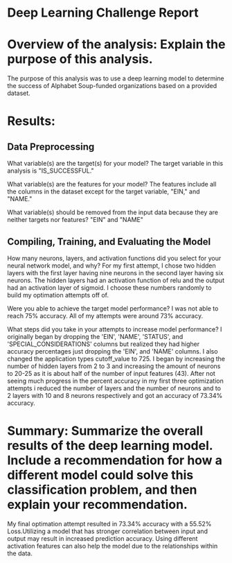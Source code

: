 # Deep Learning Challenge Report

# Overview of the analysis: Explain the purpose of this analysis.
The purpose of this analysis was to use a deep learning model to determine the success of Alphabet Soup-funded organizations based on a provided dataset.

# Results: 
## Data Preprocessing
What variable(s) are the target(s) for your model?
The target variable in this analysis is "IS_SUCCESSFUL." 

What variable(s) are the features for your model?
The features include all the columns in the dataset except for the target variable, "EIN," and "NAME." 

What variable(s) should be removed from the input data because they are neither targets nor features?
"EIN" and "NAME"

## Compiling, Training, and Evaluating the Model
How many neurons, layers, and activation functions did you select for your neural network model, and why?
For my first attempt, I chose two hidden layers with the first layer having nine neurons in the second layer having six neurons. The hidden layers had an activation function of relu and the output had an activation layer of sigmoid. I choose these numbers randomly to build my optimation attempts off of. 

Were you able to achieve the target model performance?
I was not able to reach 75% accuracy. All of my attempts were around 73% accuracy.

What steps did you take in your attempts to increase model performance?
I originally began by dropping the 'EIN', 'NAME', 'STATUS', and 'SPECIAL_CONSIDERATIONS' columns but realized they had higher accuracy percentages just dropping the 'EIN', and  'NAME' columns. I also changed the application types cutoff_value to 725. I began by increasing the number of hidden layers from 2 to 3 and increasing the amount of neurons to 20-25 as it is about half of the number of input features (43). After not seeing much progress in the percent accuracy in my first three optimization attempts i reduced the number of layers and the number of neurons and to 2 layers with 10 and 8 neurons respectively and got an accuracy of 73.34% accuracy. 

# Summary: Summarize the overall results of the deep learning model. Include a recommendation for how a different model could solve this classification problem, and then explain your recommendation.
My final optimation attempt resulted in 73.34% accuracy with a 55.52% Loss.Utilizing a model that has stronger correlation between input and output may result in increased prediction accuracy. Using different activation features can also help the model due to the relationships within the data.


